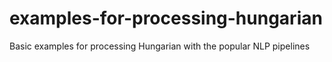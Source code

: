# examples-for-processing-hungarian
Basic examples for processing Hungarian with the popular NLP pipelines
